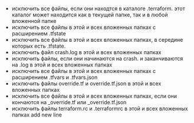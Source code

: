 * исключить все файлы, если они находтся в каталоге .terraform. этот каталог может находится как в текущей папке, так и в любой вложенной папке
* исключить все файлы в этой и всех вложенных папках с расширением .tfstate
* исключить все файлы в этой и всех вложенных папках, в середине которых есть .tfstate.
* исключить файл crash.log в этой и всех вложенных папках
* исключить файлы, если они начинаются на crash. и заканчиваются на .log в этой и всех вложенных папках
* исключить все файлы в этой и всех вложенных папках с расширением .tfvars и .tfvars.json
* исключить файлы override.tf и override.tf.json в этой и всех вложенных папках
* исключить все файлы в этой и всех вложенных папках, если они кончаются на _override.tf или _override.tf.json
* исключить файлы terraform.rc и .terraformrc в этой и всех вложенных папках
add new line
